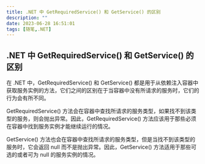 ```yaml
---
title: .NET 中 GetRequiredService() 和 GetService() 的区别
description: ""
date: 2023-06-28 16:51:01
tags: [随笔,.NET]
---
```


## .NET 中 GetRequiredService() 和 GetService() 的区别

在 .NET 中，GetRequiredService() 和 GetService() 都是用于从依赖注入容器中获取服务实例的方法，它们之间的区别在于当容器中没有所请求的服务时，它们的行为会有所不同。

GetRequiredService() 方法会在容器中查找所请求的服务类型，如果找不到该类型的服务，则会抛出异常。因此，GetRequiredService() 方法应该用于那些必须在容器中找到服务实例才能继续运行的情况。

GetService() 方法也会在容器中查找所请求的服务类型，但是当找不到该类型的服务时，它会返回 null 而不是抛出异常。因此，GetService() 方法适用于那些可选的或者可为 null 的服务实例的情况。